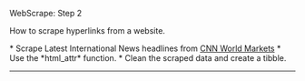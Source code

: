 <font class = "gemini-h2">WebScrape: Step 2</font>

<p class = "gemini-font">
How to scrape hyperlinks from a website.
</p>
* Scrape Latest International News headlines from <a href="https://money.cnn.com/data/world_markets/asia/" target="_blank">CNN World Markets</a>
* Use the *html_attr* function.
* Clean the scraped data and create a tibble.

<hr>
